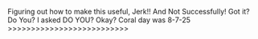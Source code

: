 Figuring out how to make this useful, Jerk!! And Not Successfully! Got it? Do You? I asked DO YOU? Okay? Coral day was 8-7-25 >>>>>>>>>>>>>>>>>>>>>>>>>>
